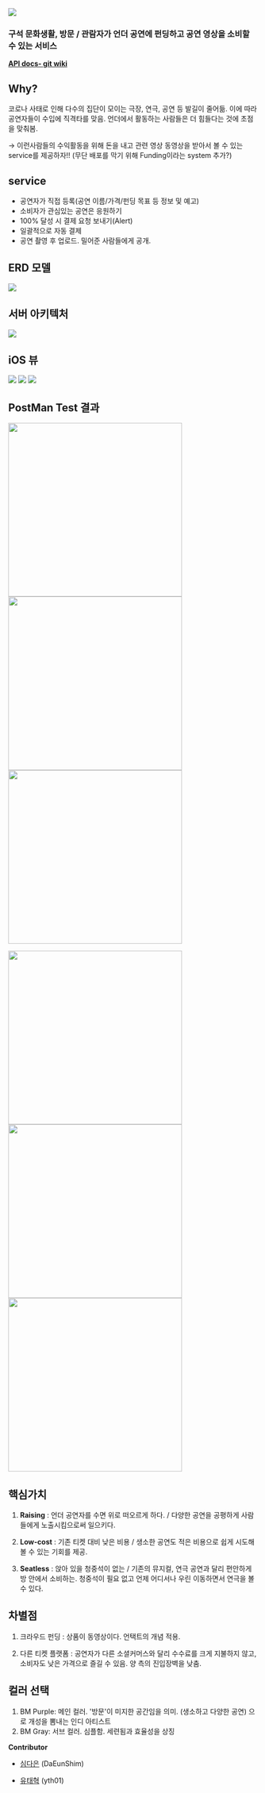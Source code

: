 <img src=https://github.com/Soptkathon-26th-bangmoon/BangMoon-Server/blob/master/README_RES/logo.png>

### 구석 문화생활, 방문 / 관람자가 언더 공연에 펀딩하고 공연 영상을 소비할 수 있는 서비스

**[API docs- git wiki](https://github.com/Soptkathon-26th-bangmoon/BangMoon-Server/wiki)**

## Why?

코로나 사태로 인해 다수의 집단이 모이는 극장, 연극, 공연 등 발길이 줄어듦. 이에 따라 공연자들이 수입에 직격타를 맞음. 언더에서 활동하는 사람들은 더 힘들다는 것에 초점을 맞춰봄.

→ 이런사람들의 수익활동을 위해 돈을 내고 관련 영상 동영상을 받아서 볼 수 있는 service를 제공하자!! (무단 배포를 막기 위해 Funding이라는 system 추가?)

## service

-   공연자가 직접 등록(공연 이름/가격/펀딩 목표 등 정보 및 예고)
-   소비자가 관심있는 공연은 응원하기
-   100% 달성 시 결제 요청 보내기(Alert)
-   일괄적으로 자동 결제
-   공연 촬영 후 업로드. 밀어준 사람들에게 공개.

## ERD 모델
<img src=https://github.com/Soptkathon-26th-bangmoon/BangMoon-Server/blob/master/README_RES/ERD.png>

## 서버 아키텍처
<img src=https://github.com/Soptkathon-26th-bangmoon/BangMoon-Server/blob/master/README_RES/아키텍처.PNG>

## iOS 뷰
<img src=https://github.com/Soptkathon-26th-bangmoon/BangMoon-Server/blob/master/README_RES/view1.png >
<img src=https://github.com/Soptkathon-26th-bangmoon/BangMoon-Server/blob/master/README_RES/view2.png >
<img src=https://github.com/Soptkathon-26th-bangmoon/BangMoon-Server/blob/master/README_RES/view3.png >

## PostMan Test 결과
<p float="left">
<img src=https://github.com/Soptkathon-26th-bangmoon/BangMoon-Server/blob/master/README_RES/test1.PNG width="350"/>
<img src=https://github.com/Soptkathon-26th-bangmoon/BangMoon-Server/blob/master/README_RES/test2.PNG width="350"/>
<img src=https://github.com/Soptkathon-26th-bangmoon/BangMoon-Server/blob/master/README_RES/test3.PNG width="350"/>
    </p>
    <p float="left">
<img src=https://github.com/Soptkathon-26th-bangmoon/BangMoon-Server/blob/master/README_RES/test4.PNG width="350"/>
<img src=https://github.com/Soptkathon-26th-bangmoon/BangMoon-Server/blob/master/README_RES/test5.PNG width="350"/>
<img src=https://github.com/Soptkathon-26th-bangmoon/BangMoon-Server/blob/master/README_RES/test6.PNG width="350"/>
    </p>


## 핵심가치

1.  **Raising** : 
    언더 공연자를 수면 위로 떠오르게 하다. / 다양한 공연을 공평하게 사람들에게 노출시킴으로써 일으키다.
    
2.  **Low-cost** : 
    기존 티켓 대비 낮은 비용 / 생소한 공연도 적은 비용으로 쉽게 시도해볼 수 있는 기회를 제공.
    
3.  **Seatless** : 
    앉아 있을 청중석이 없는 / 기존의 뮤지컬, 연극 공연과 달리 편안하게 방 안에서 소비하는. 청중석이 필요 없고 언제 어디서나 우린 이동하면서 연극을 볼 수 있다.
    

## 차별점

1.  크라우드 펀딩 : 
    상품이 동영상이다. 언택트의 개념 적용.
    
2.  다른 티켓 플랫폼 : 
    공연자가 다른 소셜커머스와 달리 수수료를 크게 지불하지 않고, 소비자도 낮은 가격으로 즐길 수 있음. 양 측의 진입장벽을 낮춤.
    

## 컬러 선택

1.  BM Purple: 
    메인 컬러. '방문'이 미지한 공간임을 의미. (생소하고 다양한 공연) 으로 개성을 뽐내는 인디 아티스트
2.  BM Gray: 
    서브 컬러. 심플함. 세련됨과 효율성을 상징



**Contributor**

- [심다은](https://github.com/DaEunShim) (DaEunShim)

- [유태혁](https://github.com/yth01) (yth01)

